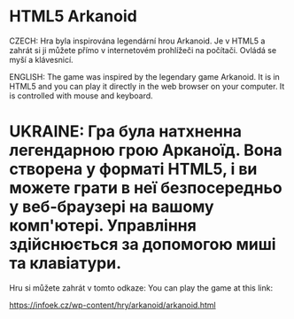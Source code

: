 HTML5 Arkanoid
==============

CZECH:
Hra byla inspirována legendární hrou Arkanoid. Je v HTML5 a zahrát si ji můžete přímo v internetovém prohlížeči na počítači. Ovládá se myší a klávesnicí.

ENGLISH:
The game was inspired by the legendary game Arkanoid. It is in HTML5 and you can play it directly in the web browser on your computer. It is controlled with mouse and keyboard.

UKRAINE:
Гра була натхненна легендарною грою Арканоїд. Вона створена у форматі HTML5, і ви можете грати в неї безпосередньо у веб-браузері на вашому комп'ютері. Управління здійснюється за допомогою миші та клавіатури.
==============

Hru si můžete zahrát v tomto odkaze:
You can play the game at this link:

https://infoek.cz/wp-content/hry/arkanoid/arkanoid.html

